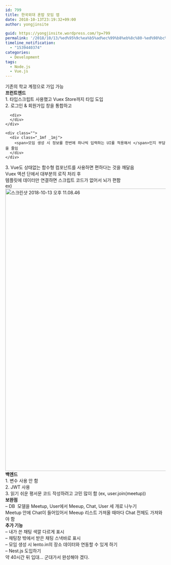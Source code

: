 ```yaml
---
id: 799
title: 한국외대 혼밥 모임 앱
date: 2018-10-13T23:19:32+09:00
author: yongjinsite

guid: https://yongjinsite.wordpress.com/?p=799
permalink: '/2018/10/13/%ed%95%9c%ea%b5%ad%ec%99%b8%eb%8c%80-%ed%98%bc%eb%b0%a5-%eb%aa%a8%ec%9e%84-%ec%95%b1/'
timeline_notification:
  - "1539440374"
categories:
  - Development
tags:
  - Node.js
  - Vue.js
---
```

<div class="">
  <div>
  </div>
  
  <div class="_1mf _1mj">
    <span>기존의 학교 계정으로 가입 가능</span>
  </div>
  
  <div>
  </div>
</div>

<div class="">
</div>

<div class="">
  <div>
  </div>
</div>

<div>
  <strong>프런트엔드</strong>
</div>

<div>
</div>

<div class="">
  <div class="_1mf _1mj">
    <span>1. 타입스크립트 사용했고 Vuex Store까지 타입 도입</span>
  </div>
  
  <div>
  </div>
  
  <div>
    <div class="">
      <div class="_1mf _1mj">
        <span>2. 로그인 & 회원가입 창을 통합하고</span>
      </div>
      
      <div>
      </div>
    </div>
    
    <div class="">
      <div class="_1mf _1mj">
        <span>모임 생성 시 정보를 한번에 하나씩 입력하는 UI를 적용해서 </span>인지 부담을 줄임
      </div>
    </div>
  </div>
</div>

<div>
</div>

<div>
  3. Vue도 상태없는 함수형 컴포넌트를 사용하면 편하다는 것을 깨달음
</div>

<div>
</div>

<div>
  Vuex 액션 단에서 대부분의 로직 처리 후
</div>

<div>
</div>

<div>
  템플릿에 데이터만 연결하면 스크립트 코드가 없어서 뇌가 편함
</div>

<div>
</div>

<div>
  ex)
</div>

<div>
  <img class="alignnone size-full wp-image-801" src="https://yongj.in/wp-content/uploads/2018/10/e18489e185b3e1848fe185b3e18485e185b5e186abe18489e185a3e186ba-2018-10-13-e1848be185a9e18492e185ae-11-08-46.png" alt="스크린샷 2018-10-13 오후 11.08.46" width="1076" height="886" srcset="https://yongj.in/wp-content/uploads/2018/10/e18489e185b3e1848fe185b3e18485e185b5e186abe18489e185a3e186ba-2018-10-13-e1848be185a9e18492e185ae-11-08-46.png 1076w, https://yongj.in/wp-content/uploads/2018/10/e18489e185b3e1848fe185b3e18485e185b5e186abe18489e185a3e186ba-2018-10-13-e1848be185a9e18492e185ae-11-08-46-300x247.png 300w, https://yongj.in/wp-content/uploads/2018/10/e18489e185b3e1848fe185b3e18485e185b5e186abe18489e185a3e186ba-2018-10-13-e1848be185a9e18492e185ae-11-08-46-768x632.png 768w, https://yongj.in/wp-content/uploads/2018/10/e18489e185b3e1848fe185b3e18485e185b5e186abe18489e185a3e186ba-2018-10-13-e1848be185a9e18492e185ae-11-08-46-1024x843.png 1024w, https://yongj.in/wp-content/uploads/2018/10/e18489e185b3e1848fe185b3e18485e185b5e186abe18489e185a3e186ba-2018-10-13-e1848be185a9e18492e185ae-11-08-46-1000x823.png 1000w, https://yongj.in/wp-content/uploads/2018/10/e18489e185b3e1848fe185b3e18485e185b5e186abe18489e185a3e186ba-2018-10-13-e1848be185a9e18492e185ae-11-08-46-364x300.png 364w" sizes="(max-width: 1076px) 100vw, 1076px" />
</div>

<div>
</div>

<div>
</div>

<div class="">
  <div class="_1mf _1mj">
    <strong>백엔드</strong>
  </div>
  
  <div>
  </div>
  
  <div class="_1mf _1mj">
    <span>1. 변수 사용 안 함</span>
  </div>
</div>

<div>
</div>

<div>
  2. JWT 사용
</div>

<div class="">
  <div>
  </div>
  
  <div class="_1mf _1mj">
    <span>3. 읽기 쉬운 평서문 코드 작성하려고 고민 많이 함 (ex, user.join(meetup))</span>
  </div>
</div>

<div>
</div>

<div>
</div>

<div>
</div>

<div>
</div>

<div>
  <strong>보완점</strong>
</div>

<div>
</div>

<div>
  &#8211; DB  모델을 Meetup, User에서 Meeup, Chat, User 세 개로 나누기
</div>

<div>
</div>

<div>
  Meetup 안에 Chat이 들어있어서 Meeup 리스트 가져올 때마다 Chat 전체도 가져와야 함
</div>

<div>
</div>

<div>
  <strong>추가 기능</strong>
</div>

<div>
</div>

<div>
  &#8211; 내가 쓴 채팅 색깔 다르게 표시
</div>

<div>
</div>

<div>
  &#8211; 채팅창 밖에서 받은 채팅 스낵바로 표시
</div>

<div>
</div>

<div>
  &#8211; 모임 생성 시 lento.in의 장소 데이터와 연동할 수 있게 하기
</div>

<div>
</div>

<div>
  &#8211; Nest.js 도입하기
</div>

<div>
</div>

<div>
</div>

<div>
  약 40시간 뒤 입대&#8230; 군대가서 완성해야 겠다.
</div>